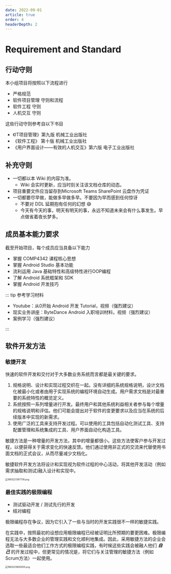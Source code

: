 ```yaml
---
date: 2022-09-01
article: true
order: 4
headerDepth: 2
---
```


# Requirement and Standard

## 行动守则

本小组项目将按照以下流程进行

- 严格规范
- 软件项目管理 守则和流程
- 软件工程 守则
- 人机交互 守则

这些行动守则参考自以下书目

- 《IT项目管理》第九版 机械工业出版社
- 《软件工程》 第十版 机械工业出版社
- 《用户界面设计——有效的人机交互》第六版 电子工业出版社

## 补充守则

- 一切都以本 Wiki 的内容为准。
  - Wiki 会实时更新，应当时刻关注该文档仓库的动态。
- 项目重要文件应当留存到Microsoft Teams SharePoint 云盘作为凭证
- 一切都要尽早做，能做多早做多早。不要因为早而感到任何惊讶
  - 不要对 DDL 延期抱有任何的幻想 😅
  - 今天有今天的事，明天有明天的事，永远不知道未来会有什么事发生。早点做省着夜长梦多。

## 成员基本能力要求

截至开始项目，每个成员应当具备以下能力

- 掌握 COMP4342 课程核心思想
- 掌握 Android Studio 基本功能
- 流利运用 Java 基础特性和高级特性进行OOP编程
- 了解 Android 系统框架和 SDK
- 掌握 Android 开发技巧

::: tip 参考学习材料

- Youtube：从0开始 Android 开发 Tutorial，视频（强烈建议）
- 现实业务讲座：ByteDance Android 入职培训材料，视频（强烈建议）
- 案例学习（强烈建议）

:::

## 软件开发方法

### 敏捷开发

快速的软件开发和交付对于大多数业务系统而言都是最关键的要求。

1. 规格说明、设计和实现过程交织在一起。没有详细的系统规格说明，设计文档化被最小化或者由用于实现系统的编程环境自动生成。用户需求文档是对最重要的系统特性的概览定义。
2. 系统按照一系列增量进行开发。最终用户和其他系统利益相关者参与每个增量的规格说明和评估。他们可能会提出对于软件的变更要求以及应当在系统的后续版本中实现的新需求。
3. 使用广泛的工具来支持开发过程。可以使用的工具包括自动化测试工具、支持配置管理和系统集成的工具、用户界面自动化构造工具。

敏捷方法是一种增量的开发方法，其中的增量都很小。这些方法使客户参与开发过程，以便获得关于需求变化的快速反馈。他们通过使用非正式的交流来代替使用书面文档的正式会议，从而尽量减少文档化。

敏捷软件开发方法将设计和实现视为软件过程的中心活动，将其他开发活动（例如需求抽取和测试)融入设计和实现中。

<img src="https://static-file.hjm.red/2022/09/15/a60c659c4b2ec.png" alt="1663221387736.png" style="zoom:50%;" />

### 最佳实践的极限编程

- 测试驱动开发 / 测试先行的开发
- 结对编程

极限编程存在争议，因为它引入了一些与当时的开发实践很不一样的敏捷实践。

在实践中，按照最初的设想应用极限编程已经被证明比所预期的要更困难。极限编程无法与大多数企业的管理实践和文化顺利地集成。因此，采用敏捷方法的企业会选取一些最适合他们工作方式的极限编程实践，有时候这些实践会被融人他们 ***自己*** 的开发过程中，但更常见的情况是，将它们与关注管理的敏捷方法（例如Scrum方法）一起使用。

<img src="https://static-file.hjm.red/2022/09/15/0b116f4e03723.png" alt="1663225683005.png" style="zoom:50%;" />

